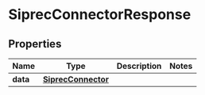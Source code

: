 

# SiprecConnectorResponse


## Properties

| Name | Type | Description | Notes |
|------------ | ------------- | ------------- | -------------|
|**data** | [**SiprecConnector**](SiprecConnector.md) |  |  |



